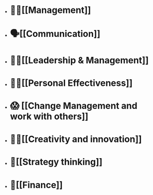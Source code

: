 - # 👩‍💼[[Management]]

- # 🗣️[[Communication]]

- # 🙋‍♀️[[Leadership & Management]]

- # 👩‍💻[[Personal Effectiveness]]

- # 😱 [[Change Management and work with others]]

- # 👩‍🎨[[Creativity and innovation]]

- # 🧠[[Strategy thinking]]

- # 🤑[[Finance]]
